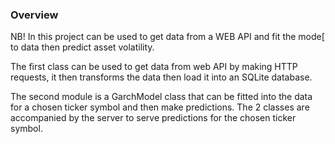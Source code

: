 ### Overview

NB! In this project can be used to get data from a WEB API and fit the mode[ to data then predict asset volatility.

The first class can be used to get data from web API by making HTTP requests, it then transforms the data then load it into an SQLite database.

The second module is a GarchModel class that can be fitted into the data for a chosen ticker symbol and then make predictions. The 2 classes are accompanied by the server to serve predictions for the chosen ticker symbol. 
